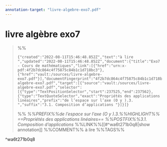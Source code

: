 ```yaml
---
annotation-target: "livre-algebre-exo7.pdf"
---
```

# livre algèbre exo7

>%%
>```annotation-json
>{"created":"2022-08-11T15:46:48.852Z","text":"à lire ","updated":"2022-08-11T15:46:48.852Z","document":{"title":"Exo7 - Cours de mathématiques","link":[{"href":"urn:x-pdf:4f2b7dc864c4f75875c84b1c1d718bc3"},{"href":"vault:/sources/livre-algebre-exo7.pdf"}],"documentFingerprint":"4f2b7dc864c4f75875c84b1c1d718bc3"},"uri":"vault:/sources/livre-algebre-exo7.pdf","target":[{"source":"vault:/sources/livre-algebre-exo7.pdf","selector":[{"type":"TextPositionSelector","start":237525,"end":237562},{"type":"TextQuoteSelector","exact":"Propriétés des applications linéaires","prefix":"de l’espace sur l’axe (O y ).3. ","suffix":"3.1. Composition d’applications "}]}]}
>```
>%%
>*%%PREFIX%%de l’espace sur l’axe (O y ).3.%%HIGHLIGHT%% ==Propriétés des applications linéaires== %%POSTFIX%%3.1. Composition d’applications*
>%%LINK%%[[#^wa6t271b0q8|show annotation]]
>%%COMMENT%%
>à lire 
>%%TAGS%%
>
^wa6t271b0q8
